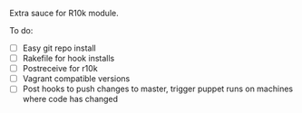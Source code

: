 Extra sauce for R10k module.

To do:

- [ ] Easy git repo install
- [ ] Rakefile for hook installs
- [ ] Postreceive for r10k
- [ ] Vagrant compatible versions
- [ ] Post hooks to push changes to master, trigger puppet runs on machines where code has changed
